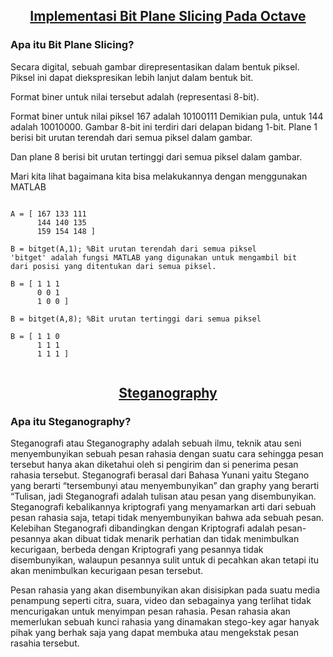 <h2 align=center><u>Implementasi Bit Plane Slicing Pada Octave</u></h2>

### Apa itu Bit Plane Slicing?

Secara digital, sebuah gambar direpresentasikan dalam bentuk piksel. Piksel ini dapat diekspresikan lebih lanjut dalam bentuk bit.

Format biner untuk nilai tersebut adalah (representasi 8-bit).


Format biner untuk nilai piksel 167 adalah 10100111 Demikian pula, untuk 144 adalah 10010000. Gambar 8-bit ini terdiri dari delapan bidang 1-bit. Plane 1 berisi bit urutan terendah dari semua piksel dalam gambar.


Dan plane 8 berisi bit urutan tertinggi dari semua piksel dalam gambar.


Mari kita lihat bagaimana kita bisa melakukannya dengan menggunakan MATLAB

```oktave

A = [ 167 133 111
      144 140 135
      159 154 148 ]

B = bitget(A,1); %Bit urutan terendah dari semua piksel
'bitget' adalah fungsi MATLAB yang digunakan untuk mengambil bit 
dari posisi yang ditentukan dari semua piksel.

B = [ 1 1 1
      0 0 1
      1 0 0 ]

B = bitget(A,8); %Bit urutan tertinggi dari semua piksel

B = [ 1 1 0
      1 1 1 
      1 1 1 ]
      
```

<h2 align=center><u>Steganography</u></h2>

### Apa itu Steganography?

Steganografi atau Steganography adalah sebuah ilmu, teknik atau seni menyembunyikan sebuah pesan rahasia dengan suatu cara sehingga pesan tersebut hanya akan diketahui oleh si pengirim dan si penerima pesan rahasia tersebut. Steganografi berasal dari Bahasa Yunani yaitu Stegano yang berarti “tersembunyi atau menyembunyikan” dan graphy yang berarti “Tulisan, jadi Steganografi adalah tulisan atau pesan yang disembunyikan. Steganografi kebalikannya kriptografi yang menyamarkan arti dari sebuah pesan rahasia saja, tetapi tidak menyembunyikan bahwa ada sebuah pesan. Kelebihan Steganografi dibandingkan dengan Kriptografi adalah pesan-pesannya akan dibuat tidak menarik perhatian dan tidak menimbulkan kecurigaan, berbeda dengan Kriptografi yang pesannya tidak disembunyikan, walaupun pesannya sulit untuk di pecahkan akan tetapi itu akan menimbulkan kecurigaan pesan tersebut.

Pesan rahasia yang akan disembunyikan akan disisipkan pada suatu media penampung seperti citra, suara, video dan sebagainya yang terlihat tidak mencurigakan untuk menyimpan pesan rahasia. Pesan rahasia akan memerlukan sebuah kunci rahasia yang dinamakan stego-key agar hanyak pihak yang berhak saja yang dapat membuka atau mengekstak pesan rasahia tersebut.
